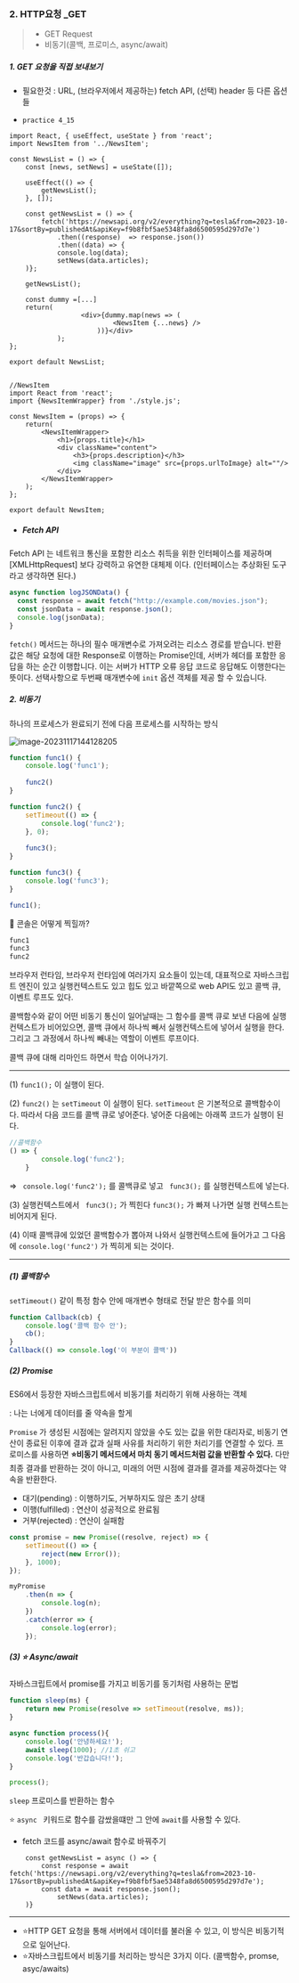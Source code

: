 ### 2. HTTP요청 _GET

> * GET Request
> * 비동기(콜백, 프로미스, async/await)



##### 1. GET 요청을 직접 보내보기 

* 필요한것 : URL, (브라우저에서 제공하는) fetch API, (선택) header 등 다른 옵션들

* `practice 4_15`

```react
import React, { useEffect, useState } from 'react';
import NewsItem from '../NewsItem';

const NewsList = () => {
    const [news, setNews] = useState([]);
    
    useEffect(() => {
        getNewsList();
    }, []);
    
    const getNewsList = () => {
        fetch('https://newsapi.org/v2/everything?q=tesla&from=2023-10-17&sortBy=publishedAt&apiKey=f9b8fbf5ae5348fa8d6500595d297d7e')
            .then((response)  => response.json())
            .then((data) => {
            console.log(data);
            setNews(data.articles);
    )};
    
    getNewsList();
    
    const dummy =[...]
    return(
                  <div>{dummy.map(news => (
                          <NewsItem {...news} />
                      ))}</div>
       		);
};

export default NewsList;
                  
```

```react
//NewsItem
import React from 'react';
import {NewsItemWrapper} from './style.js';

const NewsItem = (props) => {
    return(
    	<NewsItemWrapper>
        	<h1>{props.title}</h1>
            <div className="content">
            	<h3>{props.description}</h3>
                <img className="image" src={props.urlToImage} alt=""/>
            </div>
        </NewsItemWrapper>
    );
};

export default NewsItem;
```



* ##### Fetch API 

Fetch API 는 네트워크 통신을 포함한 리소스 취득을 위한 인터페이스를 제공하며 [XMLHttpRequest] 보다 강력하고 유연한 대체제 이다.  (인터페이스는 추상화된 도구라고 생각하면 된다.)

```javascript
async function logJSONData() {
  const response = await fetch("http://example.com/movies.json");
  const jsonData = await response.json();
  console.log(jsonData);
}
```

`fetch()` 메서드는 하나의 필수 매개변수로 가져오려는 리소스 경로를 받습니다. 반환 값은 해당 요청에 대한 Response로 이행하는 Promise인데, 서버가 헤더를 포함한 응답을 하는 순간 이행합니다. 이는 서버가 HTTP 오류 응답 코드로 응답해도 이행한다는 뜻이다. 선택사항으로 두번째 매개변수에 `init` 옵션 객체를 제공 할 수 있습니다. 



##### 2. 비동기

하나의 프로세스가 완료되기 전에 다음 프로세스를 시작하는 방식 

![image-20231117144128205](C:\Users\bestsu\AppData\Roaming\Typora\typora-user-images\image-20231117144128205.png)

```javascript
function func1() {
    console.log('func1');
    
    func2()
}

function func2() {
    setTimeout(() => {
        console.log('func2');
    }, 0);
    
    func3();
}

function func3() {
    console.log('func3');
}

func1();
```

🤔 콘솔은 어떻게 찍힐까? 

```javascript
func1
func3
func2
```

브라우저 런타임, 브라우저 런타임에 여러가지 요소들이 있는데, 대표적으로 자바스크립트 엔진이 있고 실행컨텍스트도 있고 힙도 있고 바깥쪽으로 web API도 있고 콜백 큐, 이벤트 루프도 있다. 

콜백함수와 같이 어떤 비동기 통신이 일어날때는 그 함수를 콜백 큐로 보낸 다음에 실행 컨텍스트가 비어있으면, 콜백 큐에서 하나씩 빼서 실행컨텍스트에 넣어서 실행을 한다. 그리고 그 과정에서 하나씩 빼내는 역할이 이벤트 루프이다.

콜백 큐에 대해 리마인드 하면서 학습 이어나가기. 

---

(1) `func1();` 이 실행이 된다.

(2) `func2()` 는 `setTimeout` 이 실행이 된다. `setTimeout` 은 기본적으로 콜백함수이다. 따라서 다음 코드를 콜백 큐로 넣어준다. 넣어준 다음에는 아래쪽 코드가 실행이 된다. 

```javascript
//콜백함수
() => {
        console.log('func2');
    }
```

=> ` console.log('func2');` 를 콜백큐로 넣고 ` func3();` 를 실행컨텍스트에 넣는다. 

(3) 실행컨텍스트에서 ` func3();` 가 찍힌다 `func3();` 가 빠져 나가면 실행 컨텍스트는 비어지게 된다. 

(4) 이때 콜백큐에 있었던 콜백함수가 뽑아져 나와서 실행컨텍스트에 들어가고 그 다음에 `console.log('func2')` 가 찍히게 되는 것이다. 

---



##### (1) 콜백함수 

`setTimeout()` 같이 특정 함수 안에 매개변수 형태로 전달 받은 함수를 의미 

```javascript
function Callback(cb) {
    console.log('콜백 함수 안');
    cb();
}
Callback(() => console.log('이 부분이 콜백'))
```



##### (2) Promise

ES6에서 등장한 자바스크립트에서 비동기를 처리하기 위해 사용하는 객체 

: 나는 너에게 데이터를 줄 약속을 할게 

`Promise` 가 생성된 시점에는 알려지지 않았을 수도 있는 값을 위한 대리자로, 비동기 연산이 종료된 이후에 결과 값과 실패 사유를 처리하기 위한 처리기를 연결할 수 있다. 프로미스를 사용하면 **⭐비동기 메서드에서 마치 동기 메서드처럼 값을 반환할 수 있다.** 다만 최종 결과를 반환하는 것이 아니고, 미래의 어떤 시점에 결과를 결과를 제공하겠다는 약속을 반환한다. 

* 대기(pending) : 이행하기도, 거부하지도 않은 초기 상태 
* 이행(fulfilled) : 연산이 성공적으로 완료됨
* 거부(rejected) : 연산이 실패함

```javascript
const promise = new Promise((resolve, reject) => {
    setTimeout(() => {
        reject(new Error());
    }, 1000);
});

myPromise
    .then(n => {
        console.log(n);
    })
    .catch(error => {
        console.log(error);
    });
```



##### (3) ⭐ Async/await 

자바스크립트에서 promise를 가지고 비동기를 동기처럼 사용하는 문법

````js
function sleep(ms) {
    return new Promise(resolve => setTimeout(resolve, ms));
}

async function process(){
    console.log('안녕하세요!');
    await sleep(1000); //1초 쉬고
    console.log('반갑습니다!');
}

process();
````

`sleep` 프로미스를 반환하는 함수 

⭐ `async ` 키워드로 함수를 감쌌을떄만 그 안에 `await`를 사용할 수 있다.



* fetch 코드를 async/await 함수로 바꿔주기 

```react
    const getNewsList = async () => {
        const response = await fetch('https://newsapi.org/v2/everything?q=tesla&from=2023-10-17&sortBy=publishedAt&apiKey=f9b8fbf5ae5348fa8d6500595d297d7e');
        const data = await response.json();
            setNews(data.articles);
    )}
```



---



* ⭐HTTP GET 요청을 통해 서버에서 데이터를 불러올 수 있고, 이 방식은 비동기적으로 일어난다. 
* ⭐자바스크립트에서 비동기를 처리하는 방식은 3가지 이다. (콜백함수, promse, asyc/awaits)
